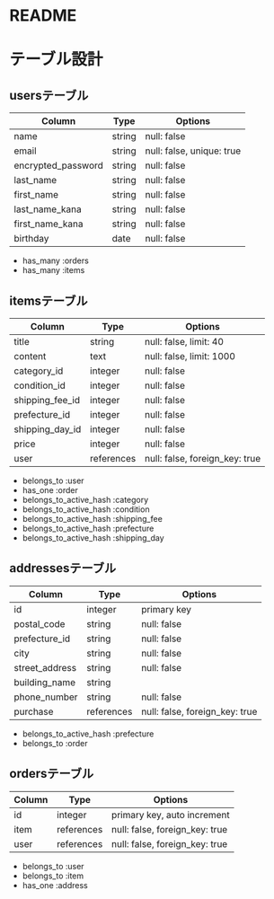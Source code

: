 # README

# テーブル設計

## usersテーブル
| Column             | Type   | Options                   | 
| ------------------ | ------ | ------------------------- |
| name               | string | null: false               |
| email              | string | null: false, unique: true |
| encrypted_password | string | null: false               |
| last_name          | string | null: false               |
| first_name         | string | null: false               |
| last_name_kana     | string | null: false               |
| first_name_kana    | string | null: false               |
| birthday           | date   | null: false               |

- has_many :orders
- has_many :items

## itemsテーブル
| Column             | Type       | Options                        | 
| ------------------ | ---------- | -------------------------------|
| title              | string     | null: false, limit: 40         |
| content            | text       | null: false, limit: 1000       |
| category_id        | integer    | null: false                    |
| condition_id       | integer    | null: false                    |
| shipping_fee_id    | integer    | null: false                    |
| prefecture_id      | integer    | null: false                    |
| shipping_day_id    | integer    | null: false                    |
| price              | integer    | null: false                    |
| user               | references | null: false, foreign_key: true |

- belongs_to :user
- has_one :order
- belongs_to_active_hash :category
- belongs_to_active_hash :condition
- belongs_to_active_hash :shipping_fee
- belongs_to_active_hash :prefecture
- belongs_to_active_hash :shipping_day

## addressesテーブル

| Column             | Type       | Options                                  | 
| ------------------ | ---------- | ---------------------------------------- |
| id                 | integer    | primary key                              |
| postal_code        | string     | null: false                              |
| prefecture_id      | string     | null: false                              |
| city               | string     | null: false                              |
| street_address     | string     | null: false                              |
| building_name      | string     |                                          |
| phone_number       | string     | null: false                              |
| purchase           | references | null: false, foreign_key: true           |

- belongs_to_active_hash :prefecture
- belongs_to :order

## ordersテーブル
| Column      | Type       | Options                        |
| ----------- | ---------- | ------------------------------ |
| id          | integer    | primary key, auto increment    |
| item        | references | null: false, foreign_key: true |
| user        | references | null: false, foreign_key: true |

- belongs_to :user
- belongs_to :item
- has_one :address